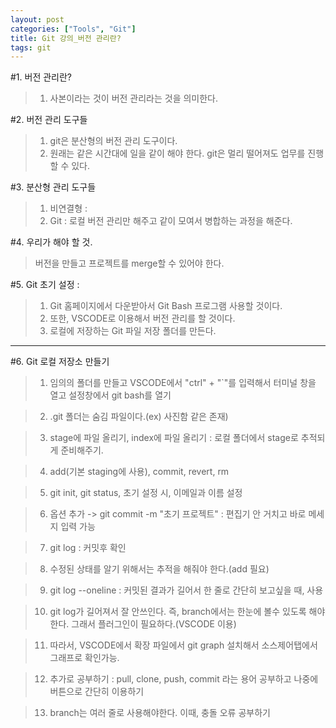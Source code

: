 ```yaml
---
layout: post
categories: ["Tools", "Git"]
title: Git 강의_버전 관리란? 
tags: git
---
```


#1. 버전 관리란?
> 1) 사본이라는 것이 버전 관리라는 것을 의미한다.
 
#2. 버전 관리 도구들
> 1) git은 분산형의 버전 관리 도구이다.
> 2) 원래는 같은 시간대에 일을 같이 해야 한다. git은 멀리 떨어져도 업무를 진행할 수 있다. 
 
#3. 분산형 관리 도구들
> 1) 비연결형 : 
> 2) Git : 로컬 버전 관리만 해주고 같이 모여서 병합하는 과정을 해준다.
 
#4. 우리가 해야 할 것. 
> 버전을 만들고 프로젝트를 merge할 수 있어야 한다.
 
#5. Git 초기 설정 :
> 1) Git 홈페이지에서 다운받아서 Git Bash 프로그램 사용할 것이다.
> 2) 또한, VSCODE로 이용해서 버전 관리를 할 것이다.
> 3) 로컬에 저장하는 Git 파일 저장 폴더를 만든다.

--------------------------------------------------------------------------

#6. Git 로컬 저장소 만들기
> 1) 임의의 폴더를 만들고 VSCODE에서 "ctrl" + "`"를 입력해서 터미널 창을 열고 설정창에서 git bash를 열기
 
> 2) .git 폴더는 숨김 파일이다.(ex) 사진함 같은 존재)
 
> 3) stage에 파일 올리기, index에 파일 올리기 : 로컬 폴더에서 stage로 추적되게 준비해주기.
 
> 4) add(기본 staging에 사용), commit, revert, rm
 
> 5) git init, git status, 초기 설정 시, 이메일과 이름 설정
 
> 6) 옵션 추가 -> git commit -m "초기 프로젝트" : 편집기 안 거치고 바로 메세지 입력 가능
 
> 7) git log : 커밋후 확인
 
> 8) 수정된 상태를 알기 위해서는 추적을 해줘야 한다.(add 필요)
 
> 9) git log --oneline : 커밋된 결과가 길어서 한 줄로 간단히 보고싶을 때, 사용

> 10) git log가 길어져서 잘 안쓰인다. 즉, branch에서는 한눈에 볼수 있도록 해야 한다. 그래서 플러그인이 필요하다.(VSCODE 이용)

> 11) 따라서, VSCODE에서 확장 파일에서 git graph 설치해서 소스제어탭에서 그래프로 확인가능.

> 12) 추가로 공부하기 : pull, clone, push, commit 라는 용어 공부하고 나중에 버튼으로 간단히 이용하기

> 13) branch는 여러 줄로 사용해야한다. 이때, 충돌 오류 공부하기
 